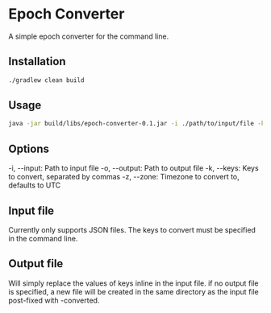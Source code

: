 # Epoch Converter

A simple epoch converter for the command line.

## Installation

```bash
./gradlew clean build 
```

## Usage

```bash
java -jar build/libs/epoch-converter-0.1.jar -i ./path/to/input/file -k keys,to,convert,separated,by,commas
```

## Options

-i, --input: Path to input file
-o, --output: Path to output file
-k, --keys: Keys to convert, separated by commas
-z, --zone: Timezone to convert to, defaults to UTC

## Input file

Currently only supports JSON files. The keys to convert must be specified in the command line.

## Output file

Will simply replace the values of keys inline in the input file.
if no output file is specified, a new file will be created in the same directory as the input file
post-fixed with -converted.

